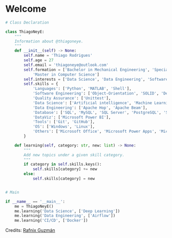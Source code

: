 # Welcome

```python
# Class Declaration

class ThiagoNeyE:
    """
    Information about @thiagoneye.
    """  
    def __init__(self) -> None:
        self.name = 'Thiago Rodrigues'
        self.age = 27
        self.email = 'thiagoneye@outlook.com'
        self.formation = ['Bachelor in Mechanical Engineering', 'Specialization in Data Engineering',
            'Master in Computer Science']
        self.interests = ['Data Science', 'Data Engineering', 'Software Engineering']
        self.skills = {
            'Languages': ['Python', 'MATLAB', 'Shell'],
            'Software Engineering': ['Object-Orientation', 'SOLID', 'Design Patterns'],
            'Quality Assurance': ['Unittest'],
            'Data Science': ['Artificial intelligence', 'Machine Learning'],
            'Data Engineering': ['Apache Hop', 'Apache Beam'],
            'Database': ['SQL', 'MySQL', 'SQL Server', 'PostgreSQL', 'SQLite', 'NoSQL', 'MongoDB', 'Redis'],
            'DataViz': ['Microsoft Power BI'],
            'Tools': ['Git', 'GitHub'],
            'OS': ['Windows', 'Linux'],
            'Others': ['Microsoft Office', 'Microsoft Power Apps', 'Microsoft Power Automate', 'LaTeX']
        }

    def learning(self, category: str, new: list) -> None:
        """
        Add new topics under a given skill category.
        """
        if category in self.skills.keys():
            self.skills[category] += new
        else:
            self.skills[category] = new


# Main 

if __name__ == '__main__':
    me = ThiagoNeyE()
    me.learning('Data Science', ['Deep Learning'])
    me.learning('Data Engineering', ['Airflow'])
    me.learning('CI/CD', ['Docker'])
```
<!---
## GitHub Status

<p align= "center">
  <img height="150" src="https://github-readme-streak-stats.herokuapp.com/?user=thiagoneye&theme=react&hide_border=true&date_format=M%20j%5B%2C%20Y%5D" />
</p>

---
-->

Credits: [Rafnix Guzmán](https://github.com/rafnixg/)

<!---
<img height="150" src="https://github-readme-stats.vercel.app/api?username=thiagoneye&theme=react&show_icons=true&include_all_commits=false&hide_border=true" />
<img height="150" src="https://github-readme-stats.vercel.app/api/top-langs/?username=thiagoneye&theme=react&hide_border=true&layout=compact" />



<p align="left"> <img src="https://komarev.com/ghpvc/?username=thiagoneye" alt="thiagoneye" /> </p>

thiagoneye/thiagoneye is a ✨ special ✨ repository because its `README.md` (this file) appears on your GitHub profile.
You can click the Preview link to take a look at your changes.
--->
